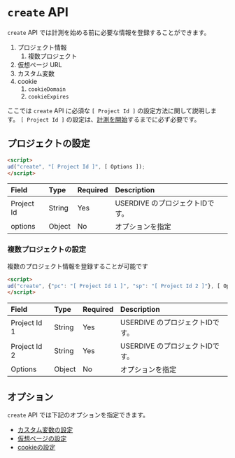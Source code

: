 # `create` API

`create` API では計測を始める前に必要な情報を登録することができます。

1. プロジェクト情報
    1. 複数プロジェクト
1. 仮想ページ URL
1. カスタム変数
1. cookie
    1. `cookieDomain`
    1. `cookieExpires`

ここでは `create` API に必須な `[ Project Id ]` の設定方法に関して説明します。
`[ Project Id ]` の設定は、[計測を開始](./analyze.html)するまでに必ず必要です。

## プロジェクトの設定

```html
<script>
ud("create", "[ Project Id ]", [ Options ]);
</script>
```

| Field      | Type   | Required | Description                     |
|:-----------|:-------|:---------|:--------------------------------|
| Project Id | String | Yes      | USERDIVE のプロジェクトIDです。 |
| options    | Object | No       | オプションを指定                |

### 複数プロジェクトの設定

複数のプロジェクト情報を登録することが可能です

```html
<script>
ud("create", {"pc": "[ Project Id 1 ]", "sp": "[ Project Id 2 ]"}, [ Options ]);
</script>
```

| Field        | Type   | Required | Description                     |
|:-------------|:-------|:---------|:--------------------------------|
| Project Id 1 | String | Yes      | USERDIVE のプロジェクトIDです。 |
| Project Id 2 | String | Yes      | USERDIVE のプロジェクトIDです。 |
| Options      | Object | No       | オプションを指定                |

## オプション

`create` API では下記のオプションを指定できます。

- [カスタム変数の設定](./create/customvar.html)
- [仮想ページの設定](./create/overrideurl.html)
- [cookieの設定](./create/cookie.html)
